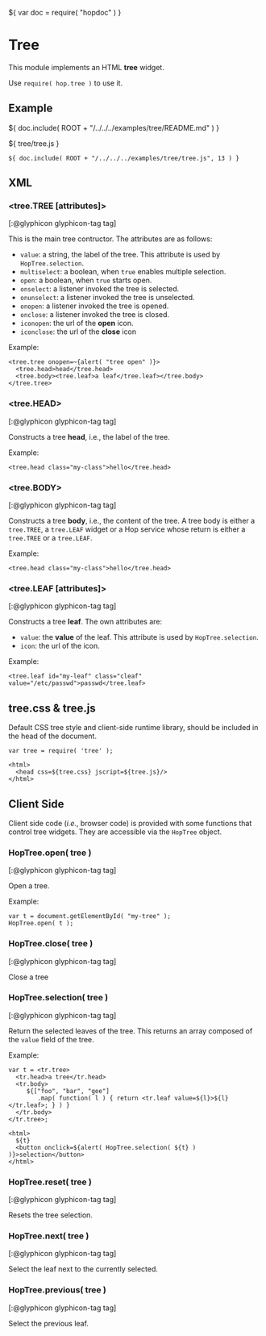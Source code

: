 ${ var doc = require( "hopdoc" ) }

Tree
====

This module implements an HTML __tree__ widget. 

Use `require( hop.tree )` to use it.

Example
-------

${ doc.include( ROOT + "/../../../examples/tree/README.md" ) }

${ <span class="label label-info">tree/tree.js</span> }

```hopscript
${ doc.include( ROOT + "/../../../examples/tree/tree.js", 13 ) }
```

XML
---

### <tree.TREE [attributes]> ###
[:@glyphicon glyphicon-tag tag]

This is the main tree contructor. The attributes are as follows:

 * `value`: a string, the label of the tree. This attribute is used
 by `HopTree.selection`.
 * `multiselect`: a boolean, when `true` enables multiple selection.
 * `open`: a boolean, when `true` starts open.
 * `onselect`: a listener invoked the tree is selected.
 * `onunselect`: a listener invoked the tree is unselected.
 * `onopen`: a listener invoked the tree is opened.
 * `onclose`: a listener invoked the tree is closed.
 * `iconopen`: the url of the __open__ icon.
 * `iconclose`: the url of the __close__ icon

Example:

```hopscript
<tree.tree onopen=~{alert( "tree open" )}>
  <tree.head>head</tree.head>
  <tree.body><tree.leaf>a leaf</tree.leaf></tree.body>
</tree.tree>
```

### <tree.HEAD> ###
[:@glyphicon glyphicon-tag tag]

Constructs a tree __head__, i.e., the label of the tree.

Example:

```hopscript
<tree.head class="my-class">hello</tree.head>
```

### <tree.BODY> ###
[:@glyphicon glyphicon-tag tag]

Constructs a tree __body__, i.e., the content of the tree. A tree
body is either a `tree.TREE`, a `tree.LEAF` widget or a Hop service whose
return is either a `tree.TREE` or a `tree.LEAF`.

Example:

```hopscript
<tree.head class="my-class">hello</tree.head>
```

### <tree.LEAF [attributes]> ###
[:@glyphicon glyphicon-tag tag]

Constructs a tree __leaf__. The own attributes are:

 * `value`: the __value__ of the leaf. This attribute is used
 by `HopTree.selection`.
 * `icon`: the url of the icon.

Example:

```hopscript
<tree.leaf id="my-leaf" class="cleaf" value="/etc/passwd">passwd</tree.leaf>
```

## tree.css & tree.js ##

Default CSS tree style and client-side runtime library, should be
included in the head of the document.

```hopscript
var tree = require( 'tree' );

<html>
  <head css=${tree.css} jscript=${tree.js}/>
</html>
```

Client Side
-----------

Client side code (_i.e._, browser code) is provided with some functions
that control tree widgets. They are accessible via the `HopTree` object.


### HopTree.open( tree ) ###
[:@glyphicon glyphicon-tag tag]

Open a tree.

Example:

```hopscript
var t = document.getElementById( "my-tree" );
HopTree.open( t );
```

### HopTree.close( tree ) ###
[:@glyphicon glyphicon-tag tag]

Close a tree

### HopTree.selection( tree ) ###
[:@glyphicon glyphicon-tag tag]

Return the selected leaves of the tree. This returns an array composed of
the `value` field of the tree.

Example:

```hopscript
var t = <tr.tree>
  <tr.head>a tree</tr.head>
  <tr.body>
     ${["foo", "bar", "gee"]
        .map( function( l ) { return <tr.leaf value=${l}>${l}</tr.leaf>; } ) }
  </tr.body>
</tr.tree>;

<html>
  ${t}
  <button onclick=${alert( HopTree.selection( ${t} ) )}>selection</button>
</html>
```

### HopTree.reset( tree ) ###
[:@glyphicon glyphicon-tag tag]

Resets the tree selection.


### HopTree.next( tree ) ###
[:@glyphicon glyphicon-tag tag]

Select the leaf next to the currently selected.


### HopTree.previous( tree ) ###
[:@glyphicon glyphicon-tag tag]

Select the previous leaf.

